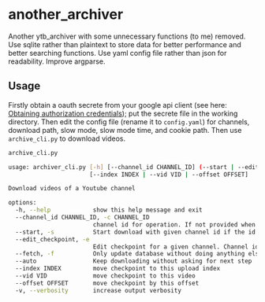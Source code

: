 # another_archiver

Another ytb_archiver with some unnecessary functions (to me) removed. Use sqlite rather than plaintext to store data for better performance and better searching functions. Use yaml config file rather than json for readability. Improve argparse. 

## Usage

Firstly obtain a oauth secrete from your google api client (see here: [Obtaining authorization credentials](https://developers.google.com/youtube/registering_an_application)); put the secrete file in the working directory. Then edit the config file (rename it to `config.yaml`) for channels, download path, slow mode, slow mode time, and cookie path. Then use `archive_cli.py` to download videos. 

```bash
archive_cli.py

usage: archiver_cli.py [-h] [--channel_id CHANNEL_ID] (--start | --edit_checkpoint | --fetch) [--auto]
                       [--index INDEX | --vid VID | --offset OFFSET]

Download videos of a Youtube channel

options:
  -h, --help            show this help message and exit
  --channel_id CHANNEL_ID, -c CHANNEL_ID
                        channel id for operation. If not provided when used to download, all channels would be downloaded
  --start, -s           Start download with given channel id if the id is specified, or download all channels
  --edit_checkpoint, -e
                        Edit checkpoint for a given channel. Channel id must be specified
  --fetch, -f           Only update database without doing anything else
  --auto                Keep downloading without asking for next step
  --index INDEX         move checkpoint to this upload index
  --vid VID             move checkpoint to this video
  --offset OFFSET       move checkpoint by this offset
  -v, --verbosity       increase output verbosity
  ```